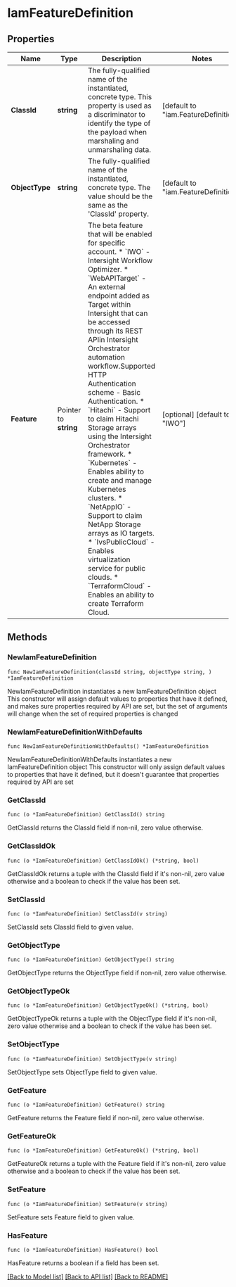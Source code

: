 # IamFeatureDefinition

## Properties

Name | Type | Description | Notes
------------ | ------------- | ------------- | -------------
**ClassId** | **string** | The fully-qualified name of the instantiated, concrete type. This property is used as a discriminator to identify the type of the payload when marshaling and unmarshaling data. | [default to "iam.FeatureDefinition"]
**ObjectType** | **string** | The fully-qualified name of the instantiated, concrete type. The value should be the same as the &#39;ClassId&#39; property. | [default to "iam.FeatureDefinition"]
**Feature** | Pointer to **string** | The beta feature that will be enabled for specific account. * &#x60;IWO&#x60; - Intersight Workflow Optimizer. * &#x60;WebAPITarget&#x60; - An external endpoint added as Target within Intersight that can be accessed through its REST APIin Intersight Orchestrator automation workflow.Supported HTTP Authentication scheme - Basic Authentication. * &#x60;Hitachi&#x60; - Support to claim Hitachi Storage arrays using the Intersight Orchestrator framework. * &#x60;Kubernetes&#x60; - Enables ability to create and manage Kubernetes clusters. * &#x60;NetAppIO&#x60; - Support to claim NetApp Storage arrays as IO targets. * &#x60;IvsPublicCloud&#x60; - Enables virtualization service for public clouds. * &#x60;TerraformCloud&#x60; - Enables an ability to create Terraform Cloud. | [optional] [default to "IWO"]

## Methods

### NewIamFeatureDefinition

`func NewIamFeatureDefinition(classId string, objectType string, ) *IamFeatureDefinition`

NewIamFeatureDefinition instantiates a new IamFeatureDefinition object
This constructor will assign default values to properties that have it defined,
and makes sure properties required by API are set, but the set of arguments
will change when the set of required properties is changed

### NewIamFeatureDefinitionWithDefaults

`func NewIamFeatureDefinitionWithDefaults() *IamFeatureDefinition`

NewIamFeatureDefinitionWithDefaults instantiates a new IamFeatureDefinition object
This constructor will only assign default values to properties that have it defined,
but it doesn't guarantee that properties required by API are set

### GetClassId

`func (o *IamFeatureDefinition) GetClassId() string`

GetClassId returns the ClassId field if non-nil, zero value otherwise.

### GetClassIdOk

`func (o *IamFeatureDefinition) GetClassIdOk() (*string, bool)`

GetClassIdOk returns a tuple with the ClassId field if it's non-nil, zero value otherwise
and a boolean to check if the value has been set.

### SetClassId

`func (o *IamFeatureDefinition) SetClassId(v string)`

SetClassId sets ClassId field to given value.


### GetObjectType

`func (o *IamFeatureDefinition) GetObjectType() string`

GetObjectType returns the ObjectType field if non-nil, zero value otherwise.

### GetObjectTypeOk

`func (o *IamFeatureDefinition) GetObjectTypeOk() (*string, bool)`

GetObjectTypeOk returns a tuple with the ObjectType field if it's non-nil, zero value otherwise
and a boolean to check if the value has been set.

### SetObjectType

`func (o *IamFeatureDefinition) SetObjectType(v string)`

SetObjectType sets ObjectType field to given value.


### GetFeature

`func (o *IamFeatureDefinition) GetFeature() string`

GetFeature returns the Feature field if non-nil, zero value otherwise.

### GetFeatureOk

`func (o *IamFeatureDefinition) GetFeatureOk() (*string, bool)`

GetFeatureOk returns a tuple with the Feature field if it's non-nil, zero value otherwise
and a boolean to check if the value has been set.

### SetFeature

`func (o *IamFeatureDefinition) SetFeature(v string)`

SetFeature sets Feature field to given value.

### HasFeature

`func (o *IamFeatureDefinition) HasFeature() bool`

HasFeature returns a boolean if a field has been set.


[[Back to Model list]](../README.md#documentation-for-models) [[Back to API list]](../README.md#documentation-for-api-endpoints) [[Back to README]](../README.md)


